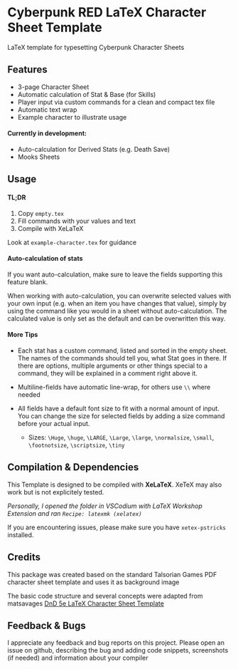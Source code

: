 # Cyberpunk RED LaTeX Character Sheet Template
LaTeX template for typesetting Cyberpunk Character Sheets

## Features
- 3-page Character Sheet
- Automatic calculation of Stat & Base (for Skills)
- Player input via custom commands for a clean and compact tex file
- Automatic text wrap
- Example character to illustrate usage

#### Currently in development:
- Auto-calculation for Derived Stats (e.g. Death Save)
- Mooks Sheets

## Usage
#### TL;DR
1. Copy ```empty.tex```
2. Fill commands with your values and text
3. Compile with XeLaTeX

Look at ```example-character.tex``` for guidance

#### Auto-calculation of stats
If you want auto-calculation, make sure to leave the fields supporting this feature blank.

When working with auto-calculation, you can overwrite selected values with your own input (e.g. when an item you have changes that value), simply by using the command like you would in a sheet without auto-calculation. The calculated value is only set as the default and can be overwritten this way.

#### More Tips
- Each stat has a custom command, listed and sorted in the empty sheet. The names of the commands should tell you, what Stat goes in there. If there are options, multiple arguments or other things special to a command, they will be explained in a comment right above it.

- Multiline-fields have automatic line-wrap, for others use ```\\``` where needed
- All fields have a default font size to fit with a normal amount of input. You can change the size for selected fields by adding a size command before your actual input.
    - Sizes: ```\Huge```, ```\huge```, ```\LARGE```, ```\Large```, ```\large```, ```\normalsize```, ```\small```, ```\footnotsize```, ```\scriptsize```, ```\tiny```

## Compilation & Dependencies
This Template is designed to be compiled with **XeLaTeX**. XeTeX may also work but is not explicitely tested.

*Personally, I opened the folder in VSCodium with LaTeX Workshop Extension and ran ```Recipe: latexmk (xelatex)```*

If you are encountering issues, please make sure you have ```xetex-pstricks``` installed.

## Credits
This package was created based on the standard Talsorian Games PDF character sheet template and uses it as background image

The basic code structure and several concepts were adapted from matsavages [DnD 5e LaTeX Character Sheet Template](https://github.com/matsavage/DND-5e-LaTeX-Character-Sheet-Template)

## Feedback & Bugs
I appreciate any feedback and bug reports on this project.
Please open an issue on github, describing the bug and adding code snippets, screenshots (if needed) and information about your compiler
